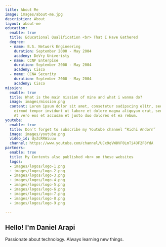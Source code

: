```yaml
---
title: About Me
image: images/about-me.jpg
description: About
layout: about-me
education:
  enable: true
  title: Educational Qualification <br> That I Have Gathered
  degree:
  - name: B.S. Network Engineering
    duration: September 2000 - May 2004
    academy: DeVry Univeristy
  - name: CCNP Enterpise
    duration: September 2000 - May 2004
    academy: Cisco
  - name: CCNA Security
    duration: September 2000 - May 2004
    academy: Cisco
mission:
  enable: true
  title: What is the main mission of mine and what i wanna do?
  image: images/mission.png
  content: Lorem ipsum dolor sit amet, consetetur sadipscing elitr, sed diam nonumy
    eirmod tempor invidunt ut labore et dolore magna aliquyam erat, sed diam voluptua.
    At vero eos et accusam et justo duo dolores et ea rebum.
youtube:
  enable: true
  title: Don’t forget to subscribe my Youtube channel “Richi Andorn”
  image: images/youtube.png
  video_id: dyZcRRWiuuw
  channel: https://www.youtube.com/channel/UCx9qVW8VF0LmTi4OF2F8YdA
partners:
  enable: true
  title: My Contents also published <br> on these websites
  logos:
  - images/logos/logo-1.png
  - images/logos/logo-2.png
  - images/logos/logo-3.png
  - images/logos/logo-4.png
  - images/logos/logo-5.png
  - images/logos/logo-6.png
  - images/logos/logo-7.png
  - images/logos/logo-8.png
  - images/logos/logo-9.png

---
```

## Hello! I'm Daniel Arapi

Passionate about technology. Always learning new things.